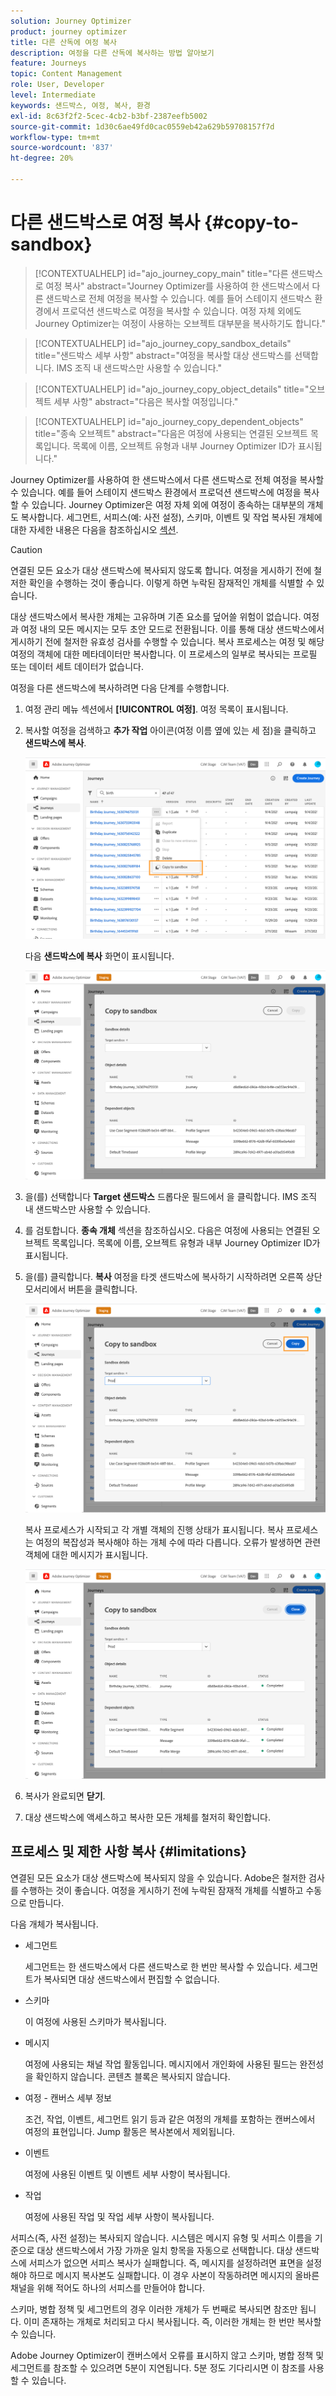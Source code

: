 ```yaml
---
solution: Journey Optimizer
product: journey optimizer
title: 다른 산독에 여정 복사
description: 여정을 다른 산독에 복사하는 방법 알아보기
feature: Journeys
topic: Content Management
role: User, Developer
level: Intermediate
keywords: 샌드박스, 여정, 복사, 환경
exl-id: 8c63f2f2-5cec-4cb2-b3bf-2387eefb5002
source-git-commit: 1d30c6ae49fd0cac0559eb42a629b59708157f7d
workflow-type: tm+mt
source-wordcount: '837'
ht-degree: 20%

---
```


# 다른 샌드박스로 여정 복사 {#copy-to-sandbox}

>[!CONTEXTUALHELP]
>id="ajo_journey_copy_main"
>title="다른 샌드박스로 여정 복사"
>abstract="Journey Optimizer를 사용하여 한 샌드박스에서 다른 샌드박스로 전체 여정을 복사할 수 있습니다. 예를 들어 스테이지 샌드박스 환경에서 프로덕션 샌드박스로 여정을 복사할 수 있습니다. 여정 자체 외에도 Journey Optimizer는 여정이 사용하는 오브젝트 대부분을 복사하기도 합니다."

>[!CONTEXTUALHELP]
>id="ajo_journey_copy_sandbox_details"
>title="샌드박스 세부 사항"
>abstract="여정을 복사할 대상 샌드박스를 선택합니다. IMS 조직 내 샌드박스만 사용할 수 있습니다."

>[!CONTEXTUALHELP]
>id="ajo_journey_copy_object_details"
>title="오브젝트 세부 사항"
>abstract="다음은 복사할 여정입니다."

>[!CONTEXTUALHELP]
>id="ajo_journey_copy_dependent_objects"
>title="종속 오브젝트"
>abstract="다음은 여정에 사용되는 연결된 오브젝트 목록입니다. 목록에 이름, 오브젝트 유형과 내부 Journey Optimizer ID가 표시됩니다."

Journey Optimizer를 사용하여 한 샌드박스에서 다른 샌드박스로 전체 여정을 복사할 수 있습니다. 예를 들어 스테이지 샌드박스 환경에서 프로덕션 샌드박스에 여정을 복사할 수 있습니다. Journey Optimizer은 여정 자체 외에 여정이 종속하는 대부분의 개체도 복사합니다. 세그먼트, 서피스(예: 사전 설정), 스키마, 이벤트 및 작업 복사된 개체에 대한 자세한 내용은 다음을 참조하십시오 [섹션](#limitations).

>[!CAUTION]
>
>연결된 모든 요소가 대상 샌드박스에 복사되지 않도록 합니다. 여정을 게시하기 전에 철저한 확인을 수행하는 것이 좋습니다. 이렇게 하면 누락된 잠재적인 개체를 식별할 수 있습니다.

대상 샌드박스에서 복사한 개체는 고유하며 기존 요소를 덮어쓸 위험이 없습니다. 여정과 여정 내의 모든 메시지는 모두 초안 모드로 전환됩니다. 이를 통해 대상 샌드박스에서 게시하기 전에 철저한 유효성 검사를 수행할 수 있습니다. 복사 프로세스는 여정 및 해당 여정의 객체에 대한 메타데이터만 복사합니다. 이 프로세스의 일부로 복사되는 프로필 또는 데이터 세트 데이터가 없습니다.

여정을 다른 샌드박스에 복사하려면 다음 단계를 수행합니다.

1. 여정 관리 메뉴 섹션에서 **[!UICONTROL 여정]**. 여정 목록이 표시됩니다.

2. 복사할 여정을 검색하고 **추가 작업** 아이콘(여정 이름 옆에 있는 세 점)을 클릭하고 **샌드박스에 복사**.

   ![](assets/copy-sandbox1.png)

   다음 **샌드박스에 복사** 화면이 표시됩니다.

   ![](assets/copy-sandbox2.png)

3. 을(를) 선택합니다 **Target 샌드박스** 드롭다운 필드에서 을 클릭합니다. IMS 조직 내 샌드박스만 사용할 수 있습니다.

4. 를 검토합니다. **종속 개체** 섹션을 참조하십시오. 다음은 여정에 사용되는 연결된 오브젝트 목록입니다. 목록에 이름, 오브젝트 유형과 내부 Journey Optimizer ID가 표시됩니다.

5. 을(를) 클릭합니다. **복사** 여정을 타겟 샌드박스에 복사하기 시작하려면 오른쪽 상단 모서리에서 버튼을 클릭합니다.

   ![](assets/copy-sandbox3.png)

   복사 프로세스가 시작되고 각 개별 객체의 진행 상태가 표시됩니다. 복사 프로세스는 여정의 복잡성과 복사해야 하는 개체 수에 따라 다릅니다. 오류가 발생하면 관련 객체에 대한 메시지가 표시됩니다.

   ![](assets/copy-sandbox4.png)

6. 복사가 완료되면 **닫기**.

7. 대상 샌드박스에 액세스하고 복사한 모든 개체를 철저히 확인합니다.

## 프로세스 및 제한 사항 복사 {#limitations}

연결된 모든 요소가 대상 샌드박스에 복사되지 않을 수 있습니다. Adobe은 철저한 검사를 수행하는 것이 좋습니다. 여정을 게시하기 전에 누락된 잠재적 개체를 식별하고 수동으로 만듭니다.

다음 개체가 복사됩니다.

* 세그먼트

   세그먼트는 한 샌드박스에서 다른 샌드박스로 한 번만 복사할 수 있습니다. 세그먼트가 복사되면 대상 샌드박스에서 편집할 수 없습니다.

* 스키마

   이 여정에 사용된 스키마가 복사됩니다.

* 메시지

   여정에 사용되는 채널 작업 활동입니다. 메시지에서 개인화에 사용된 필드는 완전성을 확인하지 않습니다. 콘텐츠 블록은 복사되지 않습니다.

* 여정 - 캔버스 세부 정보

   조건, 작업, 이벤트, 세그먼트 읽기 등과 같은 여정의 개체를 포함하는 캔버스에서 여정의 표현입니다. Jump 활동은 복사본에서 제외됩니다.

* 이벤트

   여정에 사용된 이벤트 및 이벤트 세부 사항이 복사됩니다.

* 작업

   여정에 사용된 작업 및 작업 세부 사항이 복사됩니다.

서피스(즉, 사전 설정)는 복사되지 않습니다. 시스템은 메시지 유형 및 서피스 이름을 기준으로 대상 샌드박스에서 가장 가까운 일치 항목을 자동으로 선택합니다. 대상 샌드박스에 서피스가 없으면 서피스 복사가 실패합니다. 즉, 메시지를 설정하려면 표면을 설정해야 하므로 메시지 복사본도 실패합니다. 이 경우 사본이 작동하려면 메시지의 올바른 채널을 위해 적어도 하나의 서피스를 만들어야 합니다.

스키마, 병합 정책 및 세그먼트의 경우 이러한 개체가 두 번째로 복사되면 참조만 됩니다. 이미 존재하는 개체로 처리되고 다시 복사됩니다. 즉, 이러한 개체는 한 번만 복사할 수 있습니다.

Adobe Journey Optimizer이 캔버스에서 오류를 표시하지 않고 스키마, 병합 정책 및 세그먼트를 참조할 수 있으려면 5분이 지연됩니다. 5분 정도 기다리시면 이 참조를 사용할 수 있습니다.
